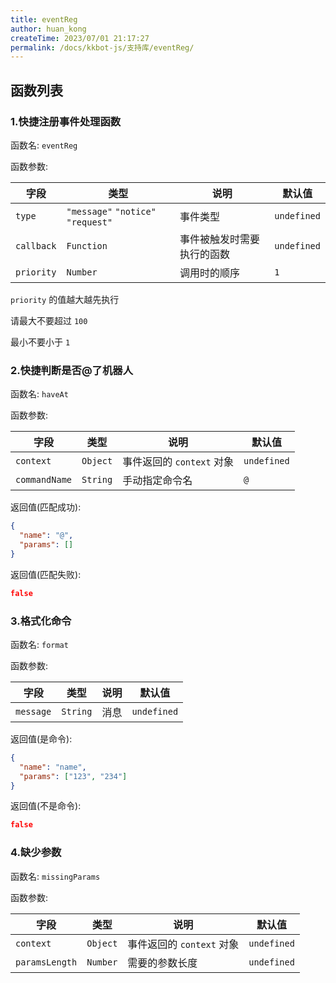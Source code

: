 ```yaml
---
title: eventReg
author: huan_kong
createTime: 2023/07/01 21:17:27
permalink: /docs/kkbot-js/支持库/eventReg/
---
```


## 函数列表

### 1.快捷注册事件处理函数

函数名: `eventReg`

函数参数:

| 字段       | 类型                               | 说明                       | 默认值      |
| ---------- | ---------------------------------- | -------------------------- | ----------- |
| `type`     | `"message"` `"notice"` `"request"` | 事件类型                   | `undefined` |
| `callback` | `Function`                         | 事件被触发时需要执行的函数 | `undefined` |
| `priority` | `Number`                           | 调用时的顺序               | `1`         |

`priority` 的值越大越先执行

请最大不要超过 `100`

最小不要小于 `1`

### 2.快捷判断是否@了机器人

函数名: `haveAt`

函数参数:

| 字段          | 类型     | 说明                      | 默认值      |
| ------------- | -------- | ------------------------- | ----------- |
| `context`     | `Object` | 事件返回的 `context` 对象 | `undefined` |
| `commandName` | `String` | 手动指定命令名            | `@`         |

返回值(匹配成功):

~~~json
{
  "name": "@",
  "params": []
}
~~~

返回值(匹配失败):

~~~json
false
~~~

### 3.格式化命令

函数名: `format`

函数参数:

| 字段      | 类型     | 说明 | 默认值      |
| --------- | -------- | ---- | ----------- |
| `message` | `String` | 消息 | `undefined` |

返回值(是命令):

~~~json
{
  "name": "name",
  "params": ["123", "234"]
}
~~~

返回值(不是命令):

~~~json
false
~~~

### 4.缺少参数

函数名: `missingParams`

函数参数:

| 字段           | 类型     | 说明                      | 默认值      |
| -------------- | -------- | ------------------------- | ----------- |
| `context`      | `Object` | 事件返回的 `context` 对象 | `undefined` |
| `paramsLength` | `Number` | 需要的参数长度            | `undefined` |
